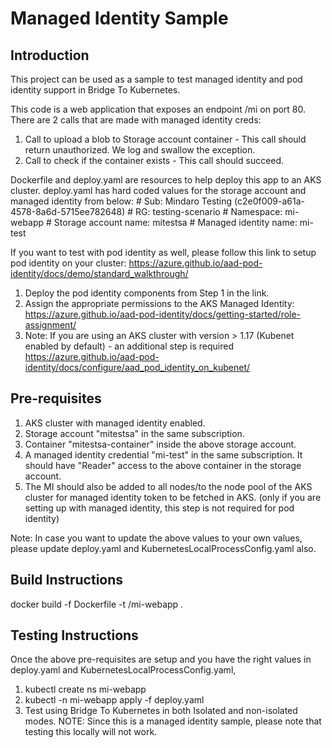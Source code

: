﻿# Managed Identity Sample

 Introduction
 ------------

 This project can be used as a sample to test managed identity and pod identity support in Bridge To Kubernetes. 
 
 This code is a web application that exposes an endpoint /mi on port 80. There are 2 calls that are made with managed identity creds:
 1. Call to upload a blob to Storage account container - This call should return unauthorized. We log and swallow the exception.
 2. Call to check if the container exists - This call should succeed.

 Dockerfile and deploy.yaml are resources to help deploy this app to an AKS cluster.
 deploy.yaml has hard coded values for the storage account and managed identity from below:
    # Sub: Mindaro Testing (c2e0f009-a61a-4578-8a6d-5715ee782648)
    # RG: testing-scenario
    # Namespace: mi-webapp
    # Storage account name: mitestsa
    # Managed identity name: mi-test

If you want to test with pod identity as well, please follow this link to setup pod identity on your cluster:
https://azure.github.io/aad-pod-identity/docs/demo/standard_walkthrough/

1. Deploy the pod identity components from Step 1 in the link.
2. Assign the appropriate permissions to the AKS Managed Identity: https://azure.github.io/aad-pod-identity/docs/getting-started/role-assignment/
3. Note: If you are using an AKS cluster with version > 1.17 (Kubenet enabled by default) - an additional step is required https://azure.github.io/aad-pod-identity/docs/configure/aad_pod_identity_on_kubenet/

 Pre-requisites
 --------------

 1. AKS cluster with managed identity enabled.
 2. Storage account "mitestsa" in the same subscription.
 3. Container "mitestsa-container" inside the above storage account.
 4. A managed identity credential "mi-test" in the same subscription. It should have "Reader" access to the above container in the storage account.
 5. The MI should also be added to all nodes/to the node pool of the AKS cluster for managed identity token to be fetched in AKS. (only if you are setting up with managed identity, this step is not required for pod identity)

 Note: In case you want to update the above values to your own values, please update deploy.yaml and KubernetesLocalProcessConfig.yaml also.

 Build Instructions
 ------------------

 docker build -f Dockerfile -t <docker repo name>/mi-webapp .

 Testing Instructions
 --------------------

 Once the above pre-requisites are setup and you have the right values in deploy.yaml and KubernetesLocalProcessConfig.yaml,
 1. kubectl create ns mi-webapp
 2. kubectl -n mi-webapp apply -f deploy.yaml
 3. Test using Bridge To Kubernetes in both Isolated and non-isolated modes.
 NOTE: Since this is a managed identity sample, please note that testing this locally will not work.